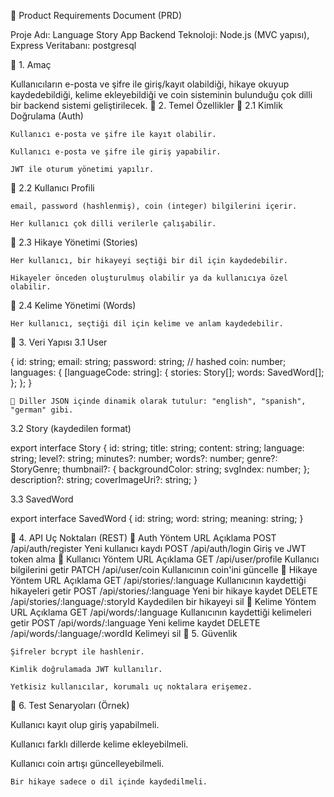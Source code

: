 📄 Product Requirements Document (PRD)

Proje Adı: Language Story App Backend
Teknoloji: Node.js (MVC yapısı), Express
Veritabanı: postgresql

🎯 1. Amaç

Kullanıcıların e-posta ve şifre ile giriş/kayıt olabildiği, hikaye okuyup kaydedebildiği, kelime ekleyebildiği ve coin sisteminin bulunduğu çok dilli bir backend sistemi geliştirilecek.
🧩 2. Temel Özellikler
🔐 2.1 Kimlik Doğrulama (Auth)

    Kullanıcı e-posta ve şifre ile kayıt olabilir.

    Kullanıcı e-posta ve şifre ile giriş yapabilir.

    JWT ile oturum yönetimi yapılır.

👤 2.2 Kullanıcı Profili

    email, password (hashlenmiş), coin (integer) bilgilerini içerir.

    Her kullanıcı çok dilli verilerle çalışabilir.

📖 2.3 Hikaye Yönetimi (Stories)

    Her kullanıcı, bir hikayeyi seçtiği bir dil için kaydedebilir.

    Hikayeler önceden oluşturulmuş olabilir ya da kullanıcıya özel olabilir.

🧠 2.4 Kelime Yönetimi (Words)

    Her kullanıcı, seçtiği dil için kelime ve anlam kaydedebilir.

🧱 3. Veri Yapısı
3.1 User

{
  id: string;
  email: string;
  password: string; // hashed
  coin: number;
  languages: {
    [languageCode: string]: {
      stories: Story[];
      words: SavedWord[];
    };
  };
}

    🔁 Diller JSON içinde dinamik olarak tutulur: "english", "spanish", "german" gibi.

3.2 Story (kaydedilen format)

export interface Story {
  id: string;
  title: string;
  content: string;
  language: string;
  level?: string;
  minutes?: number;
  words?: number;
  genre?: StoryGenre;
  thumbnail?: {
    backgroundColor: string;
    svgIndex: number;
  };
  description?: string;
  coverImageUri?: string;
}

3.3 SavedWord

export interface SavedWord {
  id: string;
  word: string;
  meaning: string;
}

🚦 4. API Uç Noktaları (REST)
🔐 Auth
Yöntem	URL	Açıklama
POST	/api/auth/register	Yeni kullanıcı kaydı
POST	/api/auth/login	Giriş ve JWT token alma
👤 Kullanıcı
Yöntem	URL	Açıklama
GET	/api/user/profile	Kullanıcı bilgilerini getir
PATCH	/api/user/coin	Kullanıcının coin'ini güncelle
📖 Hikaye
Yöntem	URL	Açıklama
GET	/api/stories/:language	Kullanıcının kaydettiği hikayeleri getir
POST	/api/stories/:language	Yeni bir hikaye kaydet
DELETE	/api/stories/:language/:storyId	Kaydedilen bir hikayeyi sil
🧠 Kelime
Yöntem	URL	Açıklama
GET	/api/words/:language	Kullanıcının kaydettiği kelimeleri getir
POST	/api/words/:language	Yeni kelime kaydet
DELETE	/api/words/:language/:wordId	Kelimeyi sil
🔐 5. Güvenlik

    Şifreler bcrypt ile hashlenir.

    Kimlik doğrulamada JWT kullanılır.

    Yetkisiz kullanıcılar, korumalı uç noktalara erişemez.

🧪 6. Test Senaryoları (Örnek)

Kullanıcı kayıt olup giriş yapabilmeli.

Kullanıcı farklı dillerde kelime ekleyebilmeli.

Kullanıcı coin artışı güncelleyebilmeli.

    Bir hikaye sadece o dil içinde kaydedilmeli.

